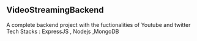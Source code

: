 ## VideoStreamingBackend

A complete backend project with the fuctionalities of Youtube and twitter 
Tech Stacks : ExpressJS , Nodejs ,MongoDB
